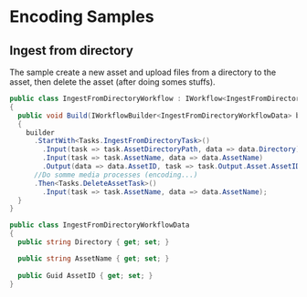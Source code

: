 # Encoding Samples

## Ingest from directory

The sample create a new asset and upload files from a directory to the asset, then delete the asset (after doing somes stuffs).

```c#
public class IngestFromDirectoryWorkflow : IWorkflow<IngestFromDirectoryWorkflowData>
{
  public void Build(IWorkflowBuilder<IngestFromDirectoryWorkflowData> builder)
  {
    builder
      .StartWith<Tasks.IngestFromDirectoryTask>()
        .Input(task => task.AssetDirectoryPath, data => data.Directory)
        .Input(task => task.AssetName, data => data.AssetName)
        .Output(data => data.AssetID, task => task.Output.Asset.AssetID)
      //Do somme media processes (encoding...)
      .Then<Tasks.DeleteAssetTask>()
        .Input(task => task.AssetName, data => data.AssetName);
  }
}

public class IngestFromDirectoryWorkflowData
{
  public string Directory { get; set; }

  public string AssetName { get; set; }
  
  public Guid AssetID { get; set; }
}
